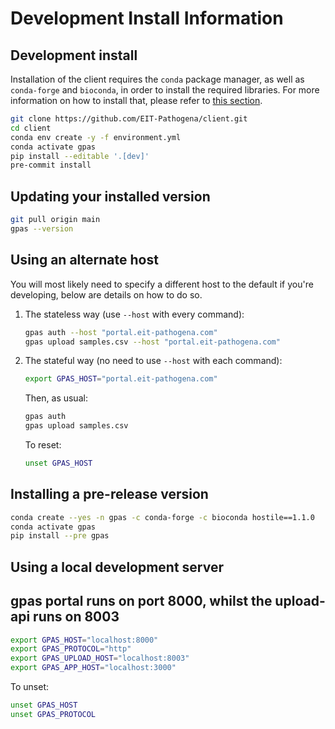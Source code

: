 # Development Install Information

## Development install

Installation of the client requires the `conda` package manager, as well as
`conda-forge` and `bioconda`, in order to install the required libraries. For more
information on how to install that, please refer to [this section](install.md#installing-miniconda).

```bash
git clone https://github.com/EIT-Pathogena/client.git
cd client
conda env create -y -f environment.yml
conda activate gpas
pip install --editable '.[dev]'
pre-commit install
```

## Updating your installed version

```bash
git pull origin main
gpas --version
```

## Using an alternate host

You will most likely need to specify a different host to the default if you're developing, below are details on how
to do so.

1. The stateless way (use `--host` with every command):

   ```bash
   gpas auth --host "portal.eit-pathogena.com"
   gpas upload samples.csv --host "portal.eit-pathogena.com"
   ```

2. The stateful way (no need to use `--host` with each command):

   ```bash
   export GPAS_HOST="portal.eit-pathogena.com"
   ```

   Then, as usual:

   ```bash
   gpas auth
   gpas upload samples.csv
   ```

   To reset:

   ```bash
   unset GPAS_HOST
   ```

## Installing a pre-release version

```bash
conda create --yes -n gpas -c conda-forge -c bioconda hostile==1.1.0
conda activate gpas
pip install --pre gpas
```

## Using a local development server

## gpas portal runs on port 8000, whilst the upload-api runs on 8003

```bash
export GPAS_HOST="localhost:8000"
export GPAS_PROTOCOL="http"
export GPAS_UPLOAD_HOST="localhost:8003"
export GPAS_APP_HOST="localhost:3000"
```

To unset:

```bash
unset GPAS_HOST
unset GPAS_PROTOCOL
```
